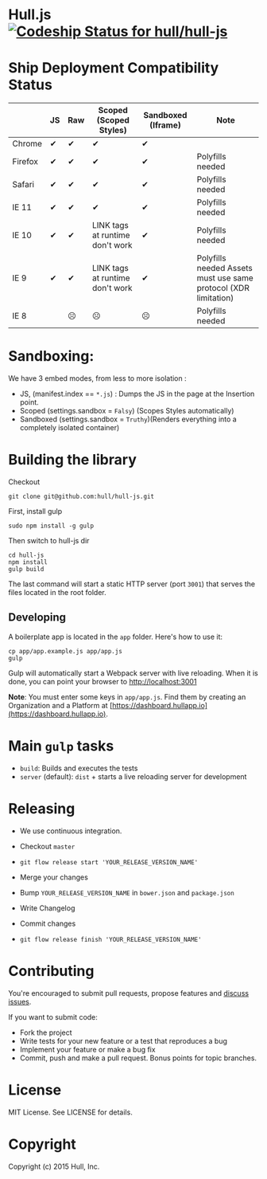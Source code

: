 # Hull.js [ ![Codeship Status for hull/hull-js](https://circleci.com/gh/hull/hull-js/tree/develop.png?circle-token=26a17dad6ac378f6028a460a5857d5ca15a8aa13) ](https://circleci.com/gh/hull/hull-js)

# Ship Deployment Compatibility Status
|  | JS | Raw | Scoped (Scoped Styles) | Sandboxed (Iframe) | Note |
|---------|----|-----|---------------------------------|--------------------|-----------------------------------------------------------------|
| Chrome | ✔ | ✔ | ✔ | ✔ |  |
| Firefox | ✔ | ✔ | ✔ | ✔ | Polyfills needed |
| Safari | ✔ | ✔ | ✔ | ✔ | Polyfills needed |
| IE 11 | ✔ | ✔ | ✔ | ✔ | Polyfills needed |
| IE 10 | ✔ | ✔ | LINK tags at runtime don't work | ✔ | Polyfills needed |
| IE 9 | ✔ | ✔ | LINK tags at runtime don't work | ✔ | Polyfills needed Assets must use same protocol (XDR limitation) |
| IE 8 |  | ☹ | ☹ | ☹ | Polyfills needed |

# Sandboxing: 
We have 3 embed modes, from less to more isolation :
- JS, (manifest.index == `*.js`) : Dumps the JS in the page at the Insertion point.
- Scoped (settings.sandbox = `Falsy`) (Scopes Styles automatically)
- Sandboxed (settings.sandbox = `Truthy`)(Renders everything into a completely isolated container)

# Building the library
Checkout

    git clone git@github.com:hull/hull-js.git

First, install gulp

    sudo npm install -g gulp

Then switch to hull-js dir

    cd hull-js
    npm install
    gulp build

The last command will start a static HTTP server (port `3001`) that serves the files located in the root folder.

## Developing

A boilerplate app is located in the `app` folder. Here's how to use it:

```
cp app/app.example.js app/app.js
gulp
```

Gulp will automatically start a Webpack server with live reloading.
When it is done, you can point your browser to [http://localhost:3001](http://localhost:3001)

__Note__: You must enter some keys in `app/app.js`. Find them by creating an Organization and a Platform at [https://dashboard.hullapp.io](https://dashboard.hullapp.io).

# Main `gulp` tasks

* `build`: Builds and executes the tests
* `server` (default): `dist` + starts a live reloading server for development

# Releasing

* We use continuous integration.

* Checkout `master`
* `git flow release start 'YOUR_RELEASE_VERSION_NAME'`
* Merge your changes
* Bump `YOUR_RELEASE_VERSION_NAME` in `bower.json` and `package.json`
* Write Changelog
* Commit changes
* `git flow release finish 'YOUR_RELEASE_VERSION_NAME'`

# Contributing
You're encouraged to submit pull requests,
propose features and [discuss issues](http://github.com/hull/hull.js/issues).

If you want to submit code:

* Fork the project
* Write tests for your new feature or a test that reproduces a bug
* Implement your feature or make a bug fix
* Commit, push and make a pull request. Bonus points for topic branches.

# License
MIT License. See LICENSE for details.

# Copyright
Copyright (c) 2015 Hull, Inc.
